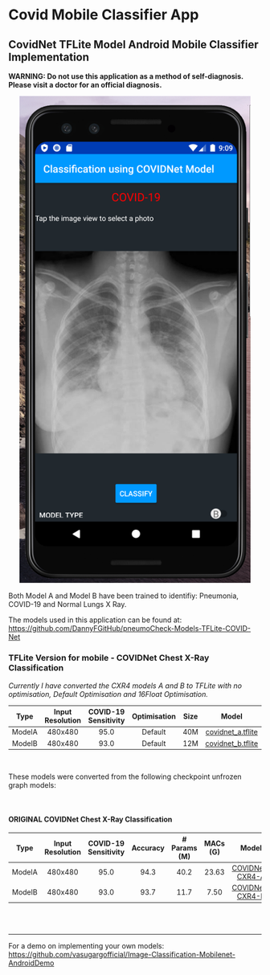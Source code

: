 # Covid Mobile Classifier App
## CovidNet TFLite Model Android Mobile Classifier Implementation

__WARNING: Do not use this application as a method of self-diagnosis. Please visit a doctor for an official diagnosis.__

<p align="center">
  <img width="460" src="screenshots/screenshot01.png">
</p>

Both Model A and Model B have been trained to identifiy: Pneumonia, COVID-19 and Normal Lungs X Ray.


The models used in this application can be found at:
https://github.com/DannyFGitHub/pneumoCheck-Models-TFLite-COVID-Net


### TFLite Version for mobile - COVIDNet Chest X-Ray Classification

_Currently I have converted the CXR4 models A and B to TFLite with no optimisation, Default Optimisation and 16Float Optimisation._


|  Type  | Input Resolution | COVID-19 Sensitivity | Optimisation | Size |       Model      |
|:------:|:----------------:|:--------------------:|:------------:|:----:|:----------------:|
| ModelA |      480x480     |         95.0         |   Default    |  40M | [covidnet_a.tflite](https://drive.google.com/file/d/1_DWDkJgFnP_EtvWMMA4FdZBvxLj48T-y/view?usp=sharing)|
| ModelB |      480x480     |         93.0         |   Default    |  12M | [covidnet_b.tflite](https://drive.google.com/file/d/1lUQfmPN1KLXBkGfmPUejFCsAP10zWqkQ/view?usp=sharing)|

<br>

These models were converted from the following checkpoint unfrozen graph models:

<br>

#### ORIGINAL COVIDNet Chest X-Ray Classification
|  Type  | Input Resolution | COVID-19 Sensitivity | Accuracy | # Params (M) | MACs (G) |        Model        |
|:------:|:----------------:|:--------------------:|:--------:|:------------:|:--------:|:-------------------:|
| ModelA |      480x480     |         95.0         |   94.3   |      40.2    |  23.63   |[COVIDNet-CXR4-A](https://bit.ly/COVIDNet-CXR4-A)|
| ModelB |      480x480     |         93.0         |   93.7   |      11.7    |   7.50   |[COVIDNet-CXR4-B](https://bit.ly/COVIDNet-CXR4-B)|

<br><Br>

---

For a demo on implementing your own models:
https://github.com/vasugargofficial/Image-Classification-Mobilenet-AndroidDemo
